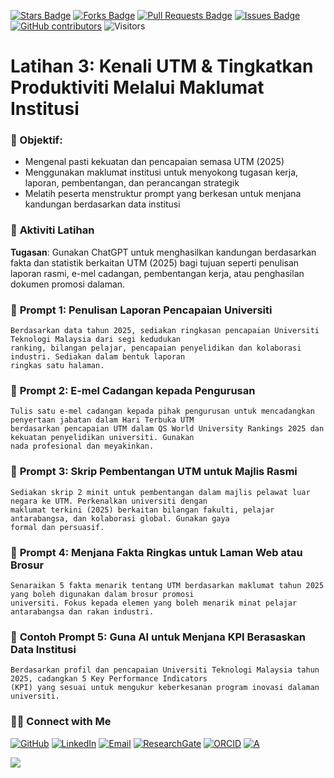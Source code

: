 <a href="https://github.com/drshahizan/short-course/stargazers"><img src="https://img.shields.io/github/stars/drshahizan/short-course" alt="Stars Badge"/></a>
<a href="https://github.com/drshahizan/short-course/network/members"><img src="https://img.shields.io/github/forks/drshahizan/short-course" alt="Forks Badge"/></a>
<a href="https://github.com/drshahizan/short-course/pulls"><img src="https://img.shields.io/github/issues-pr/drshahizan/short-course" alt="Pull Requests Badge"/></a>
<a href="https://github.com/drshahizan/short-course"><img src="https://img.shields.io/github/issues/drshahizan/short-course" alt="Issues Badge"/></a>
<a href="https://github.com/drshahizan/short-course/graphs/contributors"><img alt="GitHub contributors" src="https://img.shields.io/github/contributors/drshahizan/short-course?color=2b9348"></a>
![Visitors](https://api.visitorbadge.io/api/visitors?path=https%3A%2F%2Fgithub.com%2Fdrshahizan%2Fshort-course&labelColor=%23d9e3f0&countColor=%23697689&style=flat)

# Latihan 3: Kenali UTM & Tingkatkan Produktiviti Melalui Maklumat Institusi

### 🎯 Objektif:

* Mengenal pasti kekuatan dan pencapaian semasa UTM (2025)
* Menggunakan maklumat institusi untuk menyokong tugasan kerja, laporan, pembentangan, dan perancangan strategik
* Melatih peserta menstruktur prompt yang berkesan untuk menjana kandungan berdasarkan data institusi

### 📌 **Aktiviti Latihan**

**Tugasan**: Gunakan ChatGPT untuk menghasilkan kandungan berdasarkan fakta dan statistik berkaitan UTM (2025) bagi tujuan seperti penulisan laporan rasmi, e-mel cadangan, pembentangan kerja, atau penghasilan dokumen promosi dalaman.

### 💬 **Prompt 1: Penulisan Laporan Pencapaian Universiti**

```
Berdasarkan data tahun 2025, sediakan ringkasan pencapaian Universiti Teknologi Malaysia dari segi kedudukan
ranking, bilangan pelajar, pencapaian penyelidikan dan kolaborasi industri. Sediakan dalam bentuk laporan
ringkas satu halaman.
```

### 💬 **Prompt 2: E-mel Cadangan kepada Pengurusan**

```
Tulis satu e-mel cadangan kepada pihak pengurusan untuk mencadangkan penyertaan jabatan dalam Hari Terbuka UTM
berdasarkan pencapaian UTM dalam QS World University Rankings 2025 dan kekuatan penyelidikan universiti. Gunakan
nada profesional dan meyakinkan.
```

### 💬 **Prompt 3: Skrip Pembentangan UTM untuk Majlis Rasmi**

```
Sediakan skrip 2 minit untuk pembentangan dalam majlis pelawat luar negara ke UTM. Perkenalkan universiti dengan
maklumat terkini (2025) berkaitan bilangan fakulti, pelajar antarabangsa, dan kolaborasi global. Gunakan gaya
formal dan persuasif.
```

### 💬 **Prompt 4: Menjana Fakta Ringkas untuk Laman Web atau Brosur**

```
Senaraikan 5 fakta menarik tentang UTM berdasarkan maklumat tahun 2025 yang boleh digunakan dalam brosur promosi
universiti. Fokus kepada elemen yang boleh menarik minat pelajar antarabangsa dan rakan industri.
```

### 💬 **Contoh Prompt 5: Guna AI untuk Menjana KPI Berasaskan Data Institusi**

```
Berdasarkan profil dan pencapaian Universiti Teknologi Malaysia tahun 2025, cadangkan 5 Key Performance Indicators
(KPI) yang sesuai untuk mengukur keberkesanan program inovasi dalaman universiti.
```

### 🙌🏻 Connect with Me
<p align="left">
    <a href="https://github.com/drshahizan" target="_blank"><img alt="GitHub" src="https://img.shields.io/badge/-@drshahizan-181717?style=flat-square&logo=GitHub&logoColor=white"></a>
    <a href="https://www.linkedin.com/in/drshahizan" target="_blank"><img alt="LinkedIn" src="https://img.shields.io/badge/-drshahizan-blue?style=flat-square&logo=Linkedin&logoColor=white&link=https://www.linkedin.com/in/drshahizan/"></a>
    <a href="mailto:shahizan@utm.my" target="_blank"><img alt="Email" src="https://img.shields.io/badge/-shahizan@utm.my-c14438?style=flat-square&logo=Gmail&logoColor=white&link=mailto:shahizan@utm.my.com"></a>
    <a href="https://www.researchgate.net/profile/Mohd-Othman-28" target="_blank"><img alt="ResearchGate" src="https://img.shields.io/badge/-ResearchGate-00CCBB?style=flat-square&logo=ResearchGate&logoColor=white"></a>
    <a href="https://orcid.org/0000-0003-4261-1873" target="_blank"><img alt="ORCID" src="https://img.shields.io/badge/-ORCID-A6CE39?style=flat-square&logo=ORCID&logoColor=white"></a> 
 <a href="https://visitorbadge.io/status?path=https%3A%2F%2Fgithub.com%2Fdrshahizan" target="_blank"><img alt="A" src="https://api.visitorbadge.io/api/visitors?path=https%3A%2F%2Fgithub.com%2Fdrshahizan&labelColor=%23697689&countColor=%23555555&style=plastic"></a>
 
![](https://hit.yhype.me/github/profile?user_id=81284918)
</p>

